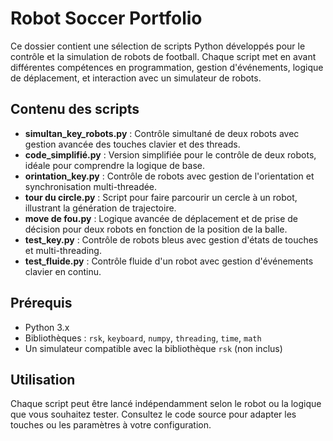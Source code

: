 # Robot Soccer Portfolio

Ce dossier contient une sélection de scripts Python développés pour le contrôle et la simulation de robots de football. Chaque script met en avant différentes compétences en programmation, gestion d'événements, logique de déplacement, et interaction avec un simulateur de robots.

## Contenu des scripts

- **simultan_key_robots.py** : Contrôle simultané de deux robots avec gestion avancée des touches clavier et des threads.
- **code_simplifié.py** : Version simplifiée pour le contrôle de deux robots, idéale pour comprendre la logique de base.
- **orintation_key.py** : Contrôle de robots avec gestion de l'orientation et synchronisation multi-threadée.
- **tour du circle.py** : Script pour faire parcourir un cercle à un robot, illustrant la génération de trajectoire.
- **move de fou.py** : Logique avancée de déplacement et de prise de décision pour deux robots en fonction de la position de la balle.
- **test_key.py** : Contrôle de robots bleus avec gestion d'états de touches et multi-threading.
- **test_fluide.py** : Contrôle fluide d'un robot avec gestion d'événements clavier en continu.

## Prérequis

- Python 3.x
- Bibliothèques : `rsk`, `keyboard`, `numpy`, `threading`, `time`, `math`
- Un simulateur compatible avec la bibliothèque `rsk` (non inclus)

## Utilisation

Chaque script peut être lancé indépendamment selon le robot ou la logique que vous souhaitez tester. Consultez le code source pour adapter les touches ou les paramètres à votre configuration.
 